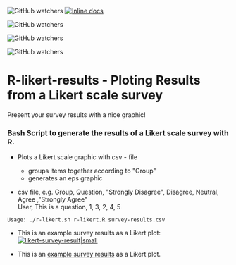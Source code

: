 ![GitHub watchers](https://img.shields.io/github/watchers/badges/shields.svg?style=social&logo=github&label=Watch)
[![Inline docs](http://inch-ci.org/github/hannic/r-likert-results.svg?branch=master)](http://inch-ci.org/github/hannic/r-likert-results)


![GitHub watchers](https://img.shields.io/github/stars/dstructs/matrix.svg?style=social&label=Star&link=https://github.com/dstructs/matrix&link=https://github.com/dstructs/matrix/stargazers)


![GitHub watchers](https://img.shields.io/github/stars/hannic/r-likert-results.svg?style=social&label=Star&link=https://github.com/hannic/r-likert-results&link=https://github.com/hannic/r-likert-results/stargazers)

![GitHub watchers](https://img.shields.io/github/watchers/hannic/r-likert-results.svg?style=social&label=Watch&link=https://github.com/hannic/r-likert-results&link=https://github.com/hannic/r-likert-results/watchers)

# R-likert-results - Ploting Results from a Likert scale survey
Present your survey results with a nice graphic!

### Bash Script to generate the results of a Likert scale survey with R. ###

* Plots a Likert scale graphic with csv - file
	- groups items together according to "Group"
	- generates an eps graphic
	
* csv file, e.g.
	Group, Question, "Strongly Disagree", Disagree, Neutral, Agree ,"Strongly Agree"  
	User, This is a question, 1, 3, 2, 4, 5

<pre><code>Usage: ./r-likert.sh r-likert.R survey-results.csv</code></pre>

* This is an example survey results as a Likert plot: 
[![likert-survey-result|small](https://raw.github.com/hannic/r-likert-results/master/script/test.png)](https://raw.github.com/hannic/r-likert-results/master/script/test.png)


* This is an [example survey results](https://raw.github.com/hannic/r-likert-results/master/script/test.pdf "Example") as a Likert plot. 


